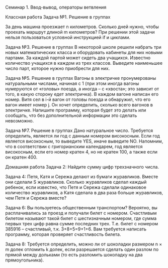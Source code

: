 Семинар 1. Ввод-вывод, операторы ветвления

Классная работа
Задача №1. Решение в группах

За день машина проезжает n километров. Сколько
дней нужно, чтобы проехать маршрут длиной m
километров? При решении этой задачи нельзя
пользоваться условной инструкцией if и циклами.

Задача №3. Решение в группах
В некоторой школе решили набрать три новых
математических класса и оборудовать кабинеты для
них новыми партами. За каждой партой может сидеть
два учащихся. Известно количество учащихся в
каждом из трех классов. Выведите наименьшее
число парт, которое нужно приобрести для них.

Задача №5. Решение в группах
Вагоны в электричке пронумерованы натуральными
числами, начиная с 1 (при этом иногда вагоны
нумеруются от «головы» поезда, а иногда – с
«хвоста»; это зависит от того, в какую сторону едет
электричка). В каждом вагоне написан его номер.
Витя сел в i-й вагон от головы поезда и обнаружил,
что его вагон имеет номер j. Он хочет определить,
сколько всего вагонов в электричке. Напишите
программу, которая будет это делать или сообщать,
что без дополнительной информации это сделать
невозможно.

Задача №7. Решение в группах
Дано натуральное число. Требуется определить,
является ли год с данным номером високосным. Если
год является високосным, то выведите YES, иначе
выведите NO. Напомним, что в соответствии с
григорианским календарем, год является
високосным, если его номер кратен 4, но не кратен
100, а также если он кратен 400.

Домашняя работа
Задача 2: Найдите сумму цифр трехзначного числа.

Задача 4: Петя, Катя и Сережа делают из бумаги журавликов. Вместе
они сделали S журавликов. Сколько журавликов сделал каждый
ребенок, если известно, что Петя и Сережа сделали одинаковое
количество журавликов, а Катя сделала в два раза больше журавликов,
чем Петя и Сережа вместе?

Задача 6: Вы пользуетесь общественным транспортом? Вероятно, вы
расплачивались за проезд и получали билет с номером. Счастливым
билетом называют такой билет с шестизначным номером, где сумма
первых трех цифр равна сумме последних трех. Т.е. билет с номером
385916 – счастливый, т.к. 3+8+5=9+1+6. Вам требуется написать
программу, которая проверяет счастливость билета.

Задача 8: Требуется определить, можно ли от шоколадки размером n
× m долек отломить k долек, если разрешается сделать один разлом по
прямой между дольками (то есть разломить шоколадку на два
прямоугольника).
